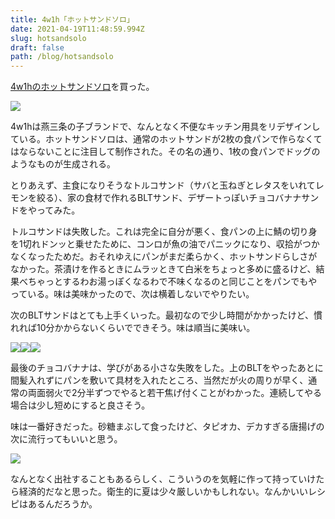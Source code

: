 ```yaml
---
title: 4w1h「ホットサンドソロ」
date: 2021-04-19T11:48:59.994Z
slug: hotsandsolo
draft: false
path: /blog/hotsandsolo
---
```

[4w1hのホットサンドソロ](https://4w1h.jp/product/hotsand/)を買った。

![](https://i.imgur.com/ub962bC.jpg)

4w1hは燕三条の子ブランドで、なんとなく不便なキッチン用具をリデザインしている。ホットサンドソロは、通常のホットサンドが2枚の食パンで作らなくてはならないことに注目して制作された。その名の通り、1枚の食パンでドッグのようなものが生成される。

とりあえず、主食になりそうなトルコサンド（サバと玉ねぎとレタスをいれてレモンを絞る）、家の食材で作れるBLTサンド、デザートっぽいチョコバナナサンドをやってみた。



トルコサンドは失敗した。これは完全に自分が悪く、食パンの上に鯖の切り身を1切れドンッと乗せたために、コンロが魚の油でパニックになり、収拾がつかなくなったためだ。おそれゆえにパンがまだ柔らかく、ホットサンドらしさがなかった。茶漬けを作るときにムラッときて白米をちょっと多めに盛るけど、結果べちゃっとするわお湯っぽくなるわで不味くなるのと同じことをパンでもやっている。味は美味かったので、次は横着しないでやりたい。



次のBLTサンドはとても上手くいった。最初なので少し時間がかかったけど、慣れれば10分かからないくらいでできそう。味は順当に美味い。

![](https://i.imgur.com/EnHsdV2.jpg)![](https://i.imgur.com/t6Cy7sP.jpg)![](https://i.imgur.com/RSG7Prr.jpg)

最後のチョコバナナは、学びがある小さな失敗をした。上のBLTをやったあとに間髪入れずにパンを敷いて具材を入れたところ、当然だが火の周りが早く、通常の両面弱火で2分半ずつでやると若干焦げ付くことがわかった。連続してやる場合は少し短めにすると良さそう。

味は一番好きだった。砂糖まぶして食ったけど、タピオカ、デカすぎる唐揚げの次に流行ってもいいと思う。

![](https://i.imgur.com/5nVWeni.jpg)



なんとなく出社することもあるらしく、こういうのを気軽に作って持っていけたら経済的だなと思った。衛生的に夏は少々厳しいかもしれない。なんかいいレシピはあるんだろうか。